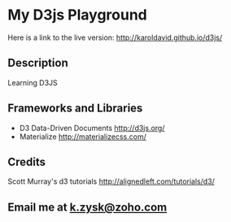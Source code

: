 # My D3js Playground

Here is a link to the live version:
http://karoldavid.github.io/d3js/

## Description

Learning D3JS

## Frameworks and Libraries

* D3 Data-Driven Documents http://d3js.org/
* Materialize http://materializecss.com/

## Credits

Scott Murray's d3 tutorials http://alignedleft.com/tutorials/d3/

## Email me at k.zysk@zoho.com
